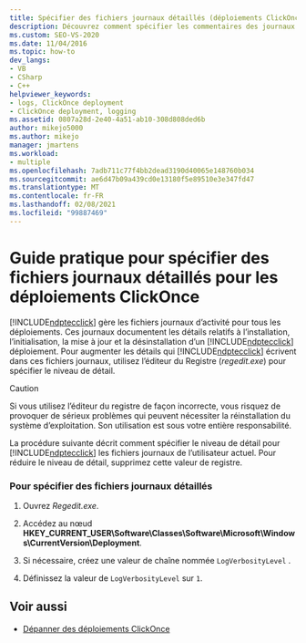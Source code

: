 ```yaml
---
title: Spécifier des fichiers journaux détaillés (déploiements ClickOnce)
description: Découvrez comment spécifier les commentaires des journaux d’activité gérés par ClickOnce pour l’installation, l’initialisation, la mise à jour et la désinstallation d’un déploiement ClickOnce.
ms.custom: SEO-VS-2020
ms.date: 11/04/2016
ms.topic: how-to
dev_langs:
- VB
- CSharp
- C++
helpviewer_keywords:
- logs, ClickOnce deployment
- ClickOnce deployment, logging
ms.assetid: 0807a28d-2e40-4a51-ab10-308d808ded6b
author: mikejo5000
ms.author: mikejo
manager: jmartens
ms.workload:
- multiple
ms.openlocfilehash: 7adb711c77f4bb2dead3190d40065e148760b034
ms.sourcegitcommit: ae6d47b09a439cd0e13180f5e89510e3e347fd47
ms.translationtype: MT
ms.contentlocale: fr-FR
ms.lasthandoff: 02/08/2021
ms.locfileid: "99887469"
---
```

# <a name="how-to-specify-verbose-log-files-for-clickonce-deployments"></a>Guide pratique pour spécifier des fichiers journaux détaillés pour les déploiements ClickOnce
[!INCLUDE[ndptecclick](../deployment/includes/ndptecclick_md.md)] gère les fichiers journaux d’activité pour tous les déploiements. Ces journaux documentent les détails relatifs à l’installation, l’initialisation, la mise à jour et la désinstallation d’un [!INCLUDE[ndptecclick](../deployment/includes/ndptecclick_md.md)] déploiement. Pour augmenter les détails qui [!INCLUDE[ndptecclick](../deployment/includes/ndptecclick_md.md)] écrivent dans ces fichiers journaux, utilisez l’éditeur du Registre (*regedit.exe*) pour spécifier le niveau de détail.

> [!CAUTION]
> Si vous utilisez l’éditeur du registre de façon incorrecte, vous risquez de provoquer de sérieux problèmes qui peuvent nécessiter la réinstallation du système d’exploitation. Son utilisation est sous votre entière responsabilité.

 La procédure suivante décrit comment spécifier le niveau de détail pour [!INCLUDE[ndptecclick](../deployment/includes/ndptecclick_md.md)] les fichiers journaux de l’utilisateur actuel. Pour réduire le niveau de détail, supprimez cette valeur de registre.

### <a name="to-specify-verbose-log-files"></a>Pour spécifier des fichiers journaux détaillés

1. Ouvrez *Regedit.exe*.

2. Accédez au nœud **HKEY_CURRENT_USER\Software\Classes\Software\Microsoft\Windows\CurrentVersion\Deployment**.

3. Si nécessaire, créez une valeur de chaîne nommée `LogVerbosityLevel` .

4. Définissez la valeur de `LogVerbosityLevel` sur `1`.

## <a name="see-also"></a>Voir aussi
- [Dépanner des déploiements ClickOnce](../deployment/troubleshooting-clickonce-deployments.md)